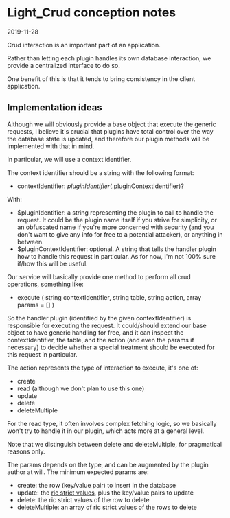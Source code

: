Light_Crud conception notes
=====================
2019-11-28



Crud interaction is an important part of an application.

Rather than letting each plugin handles its own database interaction, we provide a centralized interface to do so.

One benefit of this is that it tends to bring consistency in the client application.






Implementation ideas
----------------

Although we will obviously provide a base object that execute the generic requests, I believe it's crucial
that plugins have total control over the way the database state is updated,
and therefore our plugin methods will be implemented with that in mind.

In particular, we will use a context identifier. 

The context identifier should be a string with the following format:

- contextIdentifier: $pluginIdentifier(.$pluginContextIdentifier)?


With:

- $pluginIdentifier: a string representing the plugin to call to handle the request.
                    It could be the plugin name itself if you strive for simplicity,
                    or an obfuscated name if you're more concerned with security (and you don't want to give any
                    info for free to a potential attacker), or anything in between.
- $pluginContextIdentifier: optional. A string that tells the handler plugin how to handle this request in particular.
                    As for now, I'm not 100% sure if/how this will be useful.                    


Our service will basically provide one method to perform all crud operations, something like:


- execute ( string contextIdentifier, string table, string action, array params = [] )


So the handler plugin (identified by the given contextIdentifier) is responsible for executing the request.
It could/should extend our base object to have generic handling for free, and it can inspect the contextIdentifier,
the table, and the action (and even the params if necessary) to decide whether a special treatment should be executed for this 
request in particular.

The action represents the type of interaction to execute, it's one of:

- create
- read      (although we don't plan to use this one)
- update
- delete
- deleteMultiple


For the read type, it often involves complex fetching logic, so we basically won't try to handle it in our plugin,
which acts more at a general level.

Note that we distinguish between delete and deleteMultiple, for pragmatical reasons only.


The params depends on the type, and can be augmented by the plugin author at will.
The minimum expected params are:

- create: the row (key/value pair) to insert in the database  
- update: the [ric strict values](https://github.com/lingtalfi/NotationFan/blob/master/ric.md#the-strict-ric), plus the key/value pairs to update
- delete: the ric strict values of the row to delete
- deleteMultiple: an array of ric strict values of the rows to delete






